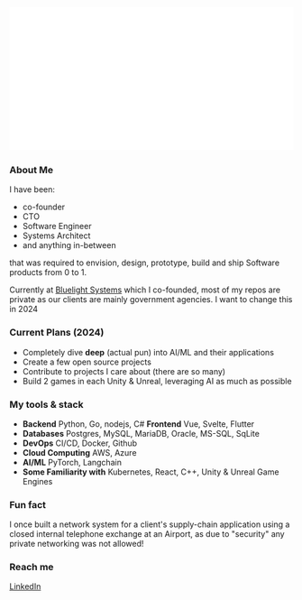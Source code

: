 <img src="top.svg" />

### About Me

I have been:

* co-founder
* CTO
* Software Engineer
* Systems Architect
* and anything in-between

that was required to envision, design, prototype, build and ship Software products from 0 to 1.

Currently at [Bluelight Systems](https://bluelightsystems.net) which I co-founded, most of my repos are private as our clients are mainly government agencies.
I want to change this in 2024

### Current Plans (2024)

* Completely dive **deep** (actual pun) into AI/ML and their applications
* Create a few open source projects
* Contribute to projects I care about (there are so many)
* Build 2 games in each Unity & Unreal, leveraging AI as much as possible

### My tools & stack

- **Backend**
  Python, Go, nodejs, C#
 **Frontend**
  Vue, Svelte, Flutter
- **Databases**
  Postgres, MySQL, MariaDB, Oracle, MS-SQL, SqLite
- **DevOps**
  CI/CD, Docker, Github
- **Cloud Computing**
  AWS, Azure
- **AI/ML**
  PyTorch, Langchain
- **Some Familiarity with**
  Kubernetes, React, C++, Unity & Unreal Game Engines

### Fun fact

I once built a network system for a client's supply-chain application using a closed internal telephone exchange at an Airport, as due to "security" any private networking was not allowed!

### Reach me

[LinkedIn](https://www.linkedin.com/in/shamsher-singh-36766154/)


<!--
**Samanizer/samanizer** is a ✨ _special_ ✨ repository because its `README.md` (this file) appears on your GitHub profile.

Here are some ideas to get you started:

- 🔭 I’m currently working on ...
- 🌱 I’m currently learning ...
- 👯 I’m looking to collaborate on ...
- 🤔 I’m looking for help with ...
- 💬 Ask me about ...
- 📫 How to reach me: ...
- 😄 Pronouns: ...
- ⚡ Fun fact: ...
-->
